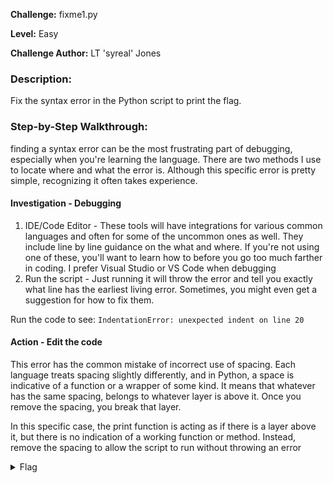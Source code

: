 **Challenge:** fixme1.py

**Level:** Easy

**Challenge Author:** LT 'syreal' Jones

### Description: 
Fix the syntax error in the Python script to print the flag.

### Step-by-Step Walkthrough:
finding a syntax error can be the most frustrating part of debugging, especially when you're learning the language. There are two methods I use to locate where and what the error is. Although this specific error is pretty simple, recognizing it often takes experience.

#### Investigation - Debugging
1. IDE/Code Editor - These tools will have integrations for various common languages and often for some of the uncommon ones as well. They include line by line guidance on the what and where. If you're not using one of these, you'll want to learn how to before you go too much farther in coding. I prefer Visual Studio or VS Code when debugging
2. Run the script - Just running it will throw the error and tell you exactly what line has the earliest living error. Sometimes, you might even get a suggestion for how to fix them.

Run the code to see: `IndentationError: unexpected indent on line 20`

#### Action - Edit the code
This error has the common mistake of incorrect use of spacing. Each language treats spacing slightly differently, and in Python, a space is indicative of a function or a wrapper of some kind. It means that whatever has the same spacing, belongs to whatever layer is above it. Once you remove the spacing, you break that layer.

In this specific case, the print function is acting as if there is a layer above it, but there is no indication of a working function or method. Instead, remove the spacing to allow the script to run without throwing an error


<details><summary>Flag</summary>
    <pre>
    picoCTF{1nd3nt1ty_cr1515_182342f7}
    </pre>
   </details>